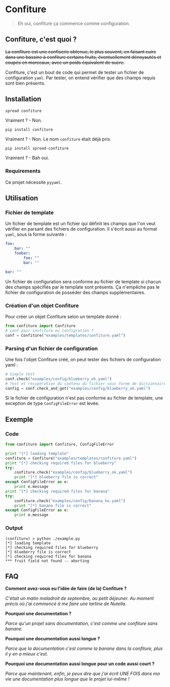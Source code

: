 # Confiture

> Eh oui, confiture ça commence comme configuration. 

## Confiture, c'est quoi ?

~~La confiture est une confiserie obtenue, le plus souvent, en faisant cuire dans une bassine à confiture certains fruits, éventuellement dénoyautés et coupés en morceaux, avec un poids équivalent de sucre.~~

Confiture, c'est un bout de code qui permet de tester un fichier de configuration `yaml`.
Par tester, on entend vérifier que des champs requis sont bien présents.

## Installation

```
spread confiture
```

Vraiment ? - Non.

```
pip install confiture
```

Vraiment ? - Non. Le nom `confiture` était déjà pris.

```bash
pip install spread-confiture
```

Vraiment ? - Bah oui. 

### Requirements
Ce projet nécessite `pyyaml`. 

## Utilisation

### Fichier de template
Un fichier de template est un fichier qui définit les champs que l'on veut vérifier en parsant
des fichiers de configuration. Il s'écrit aussi au format `yaml`, sous la forme suivante :

```yaml
foo:
    bar: ""
    foobar:
        foo: ""
        bar: ""

bar: ""
```

Un fichier de configuration sera conforme au fichier de template si chacun des champs spécifiés par 
le template sont présents. Ça n'empêche pas le fichier de configuration de posséder des champs
supplémentaires.


### Création d'un objet Confiture

Pour créer un objet Confiture selon un template donné :

```python
from confiture import Confiture
# conf pour confiture ou configration ?
conf = Confiture("examples/templates/confiture.yaml")
```

### Parsing d'un fichier de configuration
Une fois l'objet Confiture créé, on peut tester des fichiers de configuration yaml :

```python
# Simple test
conf.check("examples/config/blueberry_ok.yaml")
# Test et récupération du contenu du fichier sous forme de dictionnaire
config = conf.check_and_get("examples/config/blueberry_ok.yaml")
```

Si le fichier de configuration n'est pas conforme au fichier de template, une exception de type `ConfigFileError` est levée.

## Exemple

### Code
```python
from confiture import Confiture, ConfigFileError

print "[*] loading template"
confiture = Confiture("examples/templates/confiture.yaml")
print "[*] checking required files for blueberry"
try:
    confiture.check("examples/config/blueberry_ok.yaml")
    print "[*] blueberry file is correct"
except ConfigFileError as e:
    print e.message
print "[*] checking required files for banana"
try:
    confiture.check("examples/config/banana_ko.yaml")
    print "[*] banana file is correct"
except ConfigFileError as e:
    print e.message
```

### Output 
```
(confiture) > python ./example.py 
[*] loading template
[*] checking required files for blueberry
[*] blueberry file is correct
[*] checking required files for banana
*** fruit field not found -- aborting
```

## FAQ

**Comment avez-vous eu l'idée de faire (de la) Confiture ?**

*C'était un matin maladroit de septembre, au petit déjeuner. Au moment précis où j'ai commencé à me faire une tartine de Nutella.*

**Pourquoi une documentation ?**

*Parce qu'un projet sans documentation, c'est comme une confiture sans banane.*

**Pourquoi une documentation aussi longue ?**

*Parce que la documentation c'est comme la banane dans la confiture, plus il y en a mieux c'est.*

**Pourquoi une documentation aussi longue pour un code aussi court ?**

*Parce que maintenant, enfin, je peux dire que j'ai écrit UNE FOIS dans ma vie une documentation plus longue que le projet lui-même !*
